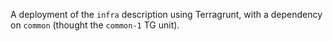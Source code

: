 A deployment of the `infra` description using Terragrunt, with a dependency on
`common` (thought the `common-1` TG unit).
